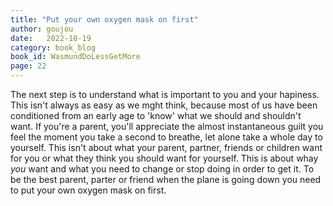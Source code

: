 ```yaml
---
title: "Put your own oxygen mask on first"
author: goujou
date:   2022-10-19
category: book_blog
book_id: WasmundDoLessGetMore
page: 22
---
```

The next step is to understand what is important to you and your hapiness.
This isn't always as easy as we mght think, because most of us have been conditioned from an early age to 'know' what we should and shouldn't want.
If you're a parent, you'll appreciate the almost instantaneous guilt you feel the moment you take a second to breathe, let alone take a whole day to yourself.
This isn't about what your parent, partner, friends or children want for you or what they think you should want for yourself.
This is about whay *you* want and what you need to change or stop doing in order to get it.
To be the best parent, parter or friend when the plane is going down you need to put your own oxygen mask on first.
